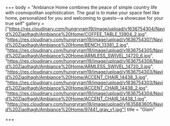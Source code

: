 +++
body = "Ambiance Home combines the peace of simple country life with cosmopolitan sophistication. The goal is to make your space feel like home, personalized for you and welcoming to guests—a showcase for your true self"
gallery = ["https://res.cloudinary.com/hungryram19/image/upload/v1636754304/Navid%20Ziaolhagh/Ambiance%20Home/COFFEE_TABLE_13904_2.jpg", "https://res.cloudinary.com/hungryram19/image/upload/v1636754307/Navid%20Ziaolhagh/Ambiance%20Home/BENCH_13381_2.jpg", "https://res.cloudinary.com/hungryram19/image/upload/v1636754305/Navid%20Ziaolhagh/Ambiance%20Home/ARMLESS_SWIVEL_14720_6.jpg", "https://res.cloudinary.com/hungryram19/image/upload/v1636754308/Navid%20Ziaolhagh/Ambiance%20Home/ARMLESS_SWIVEL_14720_3.jpg", "https://res.cloudinary.com/hungryram19/image/upload/v1636754303/Navid%20Ziaolhagh/Ambiance%20Home/ACCENT_CHAIR_14438_3.jpg", "https://res.cloudinary.com/hungryram19/image/upload/v1636754303/Navid%20Ziaolhagh/Ambiance%20Home/ACCENT_CHAIR_14438_2.jpg", "https://res.cloudinary.com/hungryram19/image/upload/v1636754304/Navid%20Ziaolhagh/Ambiance%20Home/ACCENT_CHAIR_14438_1.jpg", "https://res.cloudinary.com/hungryram19/image/upload/v1635883605/Navid%20Ziaolhagh/Ambiance%20Home/97441_gray_v1.jpg"]
title = "Glam"

+++
